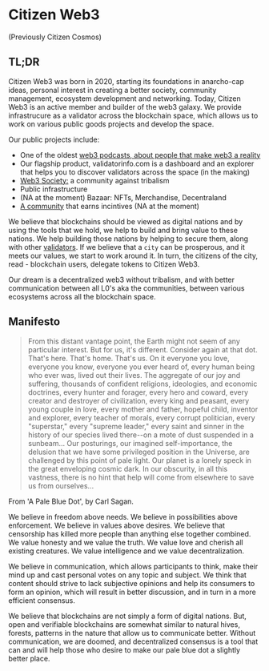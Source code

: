 # Citizen Web3

(Previously Citizen Cosmos)

## TL;DR

Citizen Web3 was born in 2020, starting its foundations in anarcho-cap ideas, personal interest in creating a better society, community management, ecosystem development and networking. Today, Citizen Web3 is an active member and builder of the web3 galaxy. We provide infrastrucure as a validator across the blockchain space, which allows us to work on various public goods projects and develop the space. 

Our public projects include: 
- One of the oldest [web3 podcasts, about people that make web3 a reality](https://www.citizencosmos.space) 
- Our flagship product, validatorinfo.com is a dashboard and an explorer that helps you to discover validators across the space (in the making)
- [Web3 Society:](https://t.me/web_3_society) a community against tribalism
- Public infrastructure
- (NA at the moment) Bazaar: NFTs, Merchandise, Decentraland
- [A community](https://t.me/citizen_web_3) that earns incintives (NA at the moment)   

We believe that blockchains should be viewed as digital nations and by using the tools that we hold, we help to build and bring value to these nations. We help building those nations by helping to secure them, along with other [validators](https://www.citizencosmos.space/staking). If we believe that a `city` can be prosperous, and it meets our values, we start to work around it. In turn, the citizens of the city, read - blockchain users, delegate tokens to Citizen Web3.

Our dream is a decentralized web3 without tribalism, and with better communication between all L0's aka the communities, between various ecosystems across all the blockchain space.  

## Manifesto

> From this distant vantage point, the Earth might not seem of any particular interest. But for us, it's different. Consider again at that dot. That's here. That's home. That's us. On it everyone you love, everyone you know, everyone you ever heard of, every human being who ever was, lived out their lives. The aggregate of our joy and suffering, thousands of confident religions, ideologies, and economic doctrines, every hunter and forager, every hero and coward, every creator and destroyer of civilization, every king and peasant, every young couple in love, every mother and father, hopeful child, inventor and explorer, every teacher of morals, every corrupt politician, every "superstar," every "supreme leader," every saint and sinner in the history of our species lived there--on a mote of dust suspended in a sunbeam... Our posturings, our imagined self-importance, the delusion that we have some privileged position in the Universe, are challenged by this point of pale light. Our planet is a lonely speck in the great enveloping cosmic dark. In our obscurity, in all this vastness, there is no hint that help will come from elsewhere to save us from ourselves...

From 'A Pale Blue Dot', by Carl Sagan.

We believe in freedom above needs. We believe in possibilities above enforcement. We believe in values above desires. We believe that censorship has killed more people than anything else together combined. We value honesty and we value the truth. We value love and cherish all existing creatures. We value intelligence and we value decentralization. 

We believe in communication, which allows participants to think, make their mind up and cast personal votes on any topic and subject. We think that content should strive to lack subjective opinions and help its consumers to form an opinion, which will result in better discussion, and in turn in a more efficient consensus. 

We believe that blockchains are not simply a form of digital nations. But, open and verifiable blockchains are somewhat similar to natural hives, forests, patterns in the nature that allow us to communicate better. Without communication, we are doomed, and decentralized consensus is a tool that can and will help those who desire to make our pale blue dot a slightly better place. 
